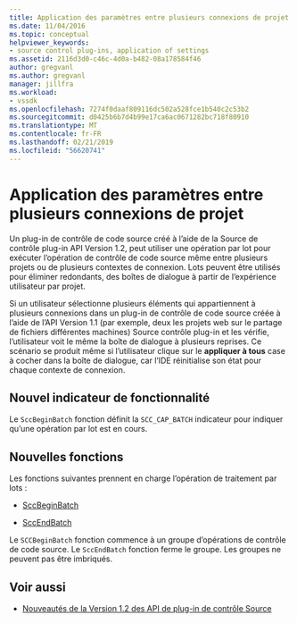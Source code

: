 ```yaml
---
title: Application des paramètres entre plusieurs connexions de projet | Microsoft Docs
ms.date: 11/04/2016
ms.topic: conceptual
helpviewer_keywords:
- source control plug-ins, application of settings
ms.assetid: 2116d3d0-c46c-4d0a-b482-08a178584f46
author: gregvanl
ms.author: gregvanl
manager: jillfra
ms.workload:
- vssdk
ms.openlocfilehash: 7274f0daaf809116dc502a528fce1b540c2c53b2
ms.sourcegitcommit: d0425b6b7d4b99e17ca6ac0671282bc718f80910
ms.translationtype: MT
ms.contentlocale: fr-FR
ms.lasthandoff: 02/21/2019
ms.locfileid: "56620741"
---
```

# <a name="application-of-settings-across-multiple-project-connections"></a>Application des paramètres entre plusieurs connexions de projet
Un plug-in de contrôle de code source créé à l’aide de la Source de contrôle plug-in API Version 1.2, peut utiliser une opération par lot pour exécuter l’opération de contrôle de code source même entre plusieurs projets ou de plusieurs contextes de connexion. Lots peuvent être utilisés pour éliminer redondants, des boîtes de dialogue à partir de l’expérience utilisateur par projet.

 Si un utilisateur sélectionne plusieurs éléments qui appartiennent à plusieurs connexions dans un plug-in de contrôle de code source créée à l’aide de l’API Version 1.1 (par exemple, deux les projets web sur le partage de fichiers différentes machines) Source contrôle plug-in et les vérifie, l’utilisateur voit le même la boîte de dialogue à plusieurs reprises. Ce scénario se produit même si l’utilisateur clique sur le **appliquer à tous** case à cocher dans la boîte de dialogue, car l’IDE réinitialise son état pour chaque contexte de connexion.

## <a name="new-capability-flag"></a>Nouvel indicateur de fonctionnalité
 Le `SccBeginBatch` fonction définit la `SCC_CAP_BATCH` indicateur pour indiquer qu’une opération par lot est en cours.

## <a name="new-functions"></a>Nouvelles fonctions
Les fonctions suivantes prennent en charge l’opération de traitement par lots :

-   [SccBeginBatch](../../extensibility/sccbeginbatch-function.md)

-   [SccEndBatch](../../extensibility/sccendbatch-function.md)


Le `SCCBeginBatch` fonction commence à un groupe d’opérations de contrôle de code source. Le `SccEndBatch` fonction ferme le groupe. Les groupes ne peuvent pas être imbriqués.

## <a name="see-also"></a>Voir aussi
- [Nouveautés de la Version 1.2 des API de plug-in de contrôle Source](../../extensibility/internals/what-s-new-in-the-source-control-plug-in-api-version-1-2.md)